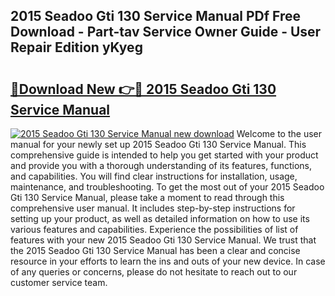 ## 2015 Seadoo Gti 130 Service Manual PDf Free Download - Part-tav Service Owner Guide - User Repair Edition yKyeg

# <h2><a href="http://bc70961.oget.top/?id=2015+Seadoo+Gti+130+Service+Manual">🔗Download New 👉🔴 2015 Seadoo Gti 130 Service Manual</a></h2>

[![2015 Seadoo Gti 130 Service Manual new download](https://i.imgur.com/5g1atiW.png)](http://bc70961.oget.top/?id=2015+Seadoo+Gti+130+Service+Manual)
Welcome to the user manual for your newly set up 2015 Seadoo Gti 130 Service Manual. This comprehensive guide is intended to help you get started with your product and provide you with a thorough understanding of its features, functions, and capabilities. You will find clear instructions for installation, usage, maintenance, and troubleshooting. To get the most out of your 2015 Seadoo Gti 130 Service Manual, please take a moment to read through this comprehensive user manual. It includes step-by-step instructions for setting up your product, as well as detailed information on how to use its various features and capabilities. Experience the possibilities of list of features with your new 2015 Seadoo Gti 130 Service Manual. We trust that the 2015 Seadoo Gti 130 Service Manual has been a clear and concise resource in your efforts to learn the ins and outs of your new device. In case of any queries or concerns, please do not hesitate to reach out to our customer service team.
